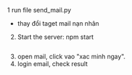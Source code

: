 1 run file send_mail.py
   - thay đổi taget mail nạn nhân
2. Start the server:
    npm start
    ```
3. open mail, click vao "xac minh ngay".
4. login email, check result 
